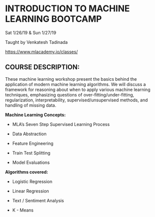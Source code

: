 # INTRODUCTION TO MACHINE LEARNING BOOTCAMP

Sat 1/26/19 & Sun 1/27/19

Taught by Venkatesh Tadinada

https://www.mlacademy.io/classes/

## COURSE DESCRIPTION:
 These machine learning workshop present the basics behind the  application of modern machine learning algorithms. We will discuss a  framework for reasoning about when to apply various machine learning  techniques, emphasizing questions of over-fitting/under-fitting,   regularization, interpretability,  supervised/unsupervised methods, and handling of missing data. 


**Machine Learning Concepts:**

- MLA’s Seven Step Supervised Learning Process

- Data Abstraction

- Feature Engineering

- Train Test Splitting

- Model Evaluations

**Algorithms covered:**

- Logistic Regression

- Linear Regression

- Text / Sentiment Analysis

- K - Means